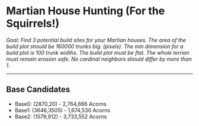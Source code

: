 # Martian House Hunting (For the Squirrels!)

*Goal: Find 3 potential build sites for your Martian houses. The area of the build plot should be 160000 trunks big. (pixels). The min dimension for a build plot is 100 trunk widths. The build plot must be flat. The whole terrian must remain erosion safe.  No cardinal neighbors should differ by more than 1.*

---

## Base Candidates
- Base0: (2870,20) - 2,764,666 Acorns
- Base1: (3646,3505) - 1,674,530 Acorns
- Base2: (1579,912) - 3,733,552 Acorns
